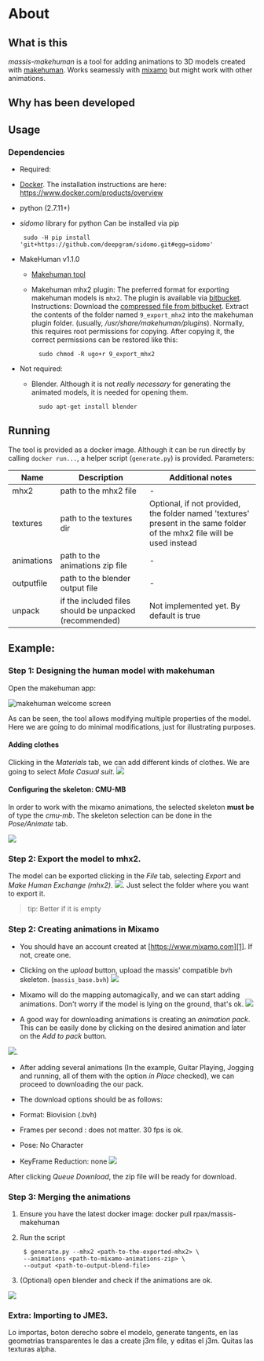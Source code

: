 # About

## What is this
_massis-makehuman_ is a tool for adding animations to 3D models created with [makehuman][2]. Works seamessly with [mixamo][1] but might work with other animations.

## Why has been developed

## Usage

### Dependencies

- Required:
 - [Docker][docker_url]. The installation instructions are here: https://www.docker.com/products/overview
 - python (2.7.11+)
 - _sidomo_ library for python
	Can be installed via pip

		sudo -H pip install 'git+https://github.com/deepgram/sidomo.git#egg=sidomo'
		
 - MakeHuman v1.1.0
    - [Makehuman tool][2]
    - Makehuman mhx2 plugin: The preferred format for exporting makehuman models is `mhx2`.
    	The plugin is available via [bitbucket][bb_rpax].
        Instructions:
        Download the [compressed file from bitbucket][bb_rpax].
        Extract the contents of the folder named `9_export_mhx2` into the makehuman plugin folder. (usually, _/usr/share/makehuman/plugins_). Normally, this requires root permissions for copying. After copying it, the correct permissions can be restored like this:

			sudo chmod -R ugo+r 9_export_mhx2
			

- Not required:
	- Blender. Although it is not _really necessary_ for generating the animated models, it is needed for opening them.
	
			sudo apt-get install blender
			


## Running

The tool is provided as a docker image. Although it can be run directly by calling `docker run...`, a helper script (`generate.py`) is provided.
Parameters:


| Name   | Description | Additional notes|
|--------|-------------|-------------|
| mhx2 | path to the mhx2 file| - |
| textures| path to the textures dir| Optional, if not provided, the folder named 'textures' present in the same folder of the mhx2 file will be used instead|
| animations| path to the animations zip file| - |
| outputfile| path to the blender output file| - |
| unpack    | if the included files should be unpacked (recommended)| Not implemented yet. By default is true|


## Example:

### Step 1: Designing the human model with makehuman

Open the makehuman app:

![makehuman welcome screen](http://i.imgur.com/fuXuBoj.png)

As can be seen, the tool allows modifying multiple properties of the model. Here we are going to do minimal modifications, just for illustrating purposes.

#### Adding clothes
Clicking in the _Materials_ tab, we can add different kinds of clothes. We are going to select _Male Casual suit_.
![](http://i.imgur.com/PnpmUtL.png)

#### Configuring the skeleton: CMU-MB

In order to work with the mixamo animations, the selected skeleton **must be** of type the _cmu-mb_.
The skeleton selection can be done in the _Pose/Animate_ tab.

![](http://i.imgur.com/JkTvQDk.png)

### Step 2: Export the model to mhx2.

The model can be exported clicking in the _File_ tab, selecting _Export_ and _Make Human Exchange (mhx2)_.
![](http://i.imgur.com/65gVcLF.png). Just select the folder where you want to export it.
> tip: Better if it is empty

### Step 2: Creating animations in Mixamo

- You should have an account created at [https://www.mixamo.com][1]. If not, create one.
- Clicking on the _upload_ button, upload the massis' compatible bvh skeleton. (`massis_base.bvh`)
	![](http://i.imgur.com/uCWY5na.png)
- Mixamo will do the mapping automagically, and we can start adding animations. Don't worry if the model is lying on the ground, that's ok.
	![](http://i.imgur.com/NgZGRB5.png)

- A good way for downloading animations is creating an _animation pack_. This can be easily done by clicking on the desired animation and later on the _Add to pack_ button.

![](http://i.imgur.com/Azpx70E.png).

- After adding several animations (In the example, Guitar Playing, Jogging and running, all of them with the option _in Place_ checked), we can proceed to downloading the our pack.

- The download options should be as follows:
 - Format: Biovision (.bvh)
 - Frames per second : does not matter. 30 fps is ok.
 - Pose: No Character
 - KeyFrame Reduction: none
 ![](http://i.imgur.com/ctjpzeU.png)

After clicking _Queue Download_, the zip file will be ready for download.

### Step 3: Merging the animations

1. Ensure you have the latest docker image:
		docker pull rpax/massis-makehuman

2. Run the script

        $ generate.py --mhx2 <path-to-the-exported-mhx2> \
        --animations <path-to-mixamo-animations-zip> \
        --output <path-to-output-blend-file>

3. (Optional) open blender and check if the animations are ok.

![](http://i.imgur.com/or6jdzY.png)


### Extra: Importing to JME3.

Lo importas, boton derecho sobre el modelo, generate tangents, en las geometrias transparentes le das a create j3m file, y editas el j3m. Quitas las texturas alpha.




[1]: https://www.mixamo.com
[2]: http://www.makehuman.org/
[bb_rpax]: https://bitbucket.org/rpax/mhx2-makehuman-exchange/downloads
[docker_url]: https://www.docker.com/












